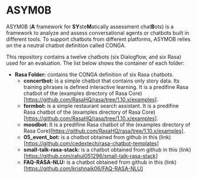 # ASYM0B
ASYM0B (**A** framework for **SY**ste**M**atically assessment chat**B**ots) is a framework to analyze and assess conversational agents or chatbots built in different tools. To support chatbots from different platforms, ASYMOB relies on the a neutral chatbot definition called CONGA. 

This repository contains a twelve chatbots (six Dialogflow, and six Rasa) used for an evaluation. The list below shows the container of each folder: 
- **Rasa Folder:** contains the CONGA definition of six Rasa chatbots. 
  - **concertbot:** is a simple chatbot that contains only story data. Its training phrases is defined interactive learning. It is a predifine Rasa chatbot of the (examples directory of Rasa Core)[https://github.com/RasaHQ/rasa/tree/1.10.x/examples]. 
  - **formbot:** is a simple restaurant search assistant. It is a predifine Rasa chatbot of the (examples directory of Rasa Core)[https://github.com/RasaHQ/rasa/tree/1.10.x/examples].
  - **moodbot:** It is a predifine Rasa chatbot of the (examples directory of Rasa Core)[https://github.com/RasaHQ/rasa/tree/1.10.x/examples].
  - **05_event_bot:** is a chatbot obtained from github in this (link)[https://github.com/cedextech/rasa-chatbot-templates]
  - **small-talk-rasa-stack:** is a chatbot obtained from github in this (link)[https://github.com/rahul051296/small-talk-rasa-stack]
  - **FAQ-RASA-NLU:** is a chatbot obtained from github in this (link)[https://github.com/krishnaik06/FAQ-RASA-NLU]
